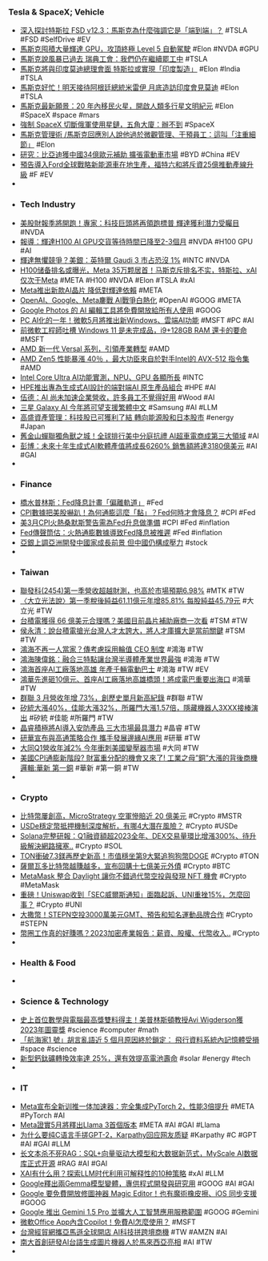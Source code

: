 ### Tesla & SpaceX; Vehicle
- [深入探討特斯拉 FSD v12.3：馬斯克為什麼強調它是「端到端」？](https://www.inside.com.tw/article/34720-what-is-tesla-fsd-v123-end-to-end) #TSLA #FSD #SelfDrive #EV
- [馬斯克囤積大量輝達 GPU，攻頂終極 Level 5 自動駕駛](https://technews.tw/2024/04/09/elon-musk-is-stocking-up-on-nvidia-gpus/) #Elon #NVDA #GPU
- [馬斯克說風暴已過去 瑞典工會：我們仍在繼續罷工中](https://news.cnyes.com/news/id/5520735) #TSLA
- [馬斯克將與印度莫迪總理會面 特斯拉或實現「印度製造」](https://tw.news.yahoo.com/馬斯克將與印度莫迪總理會面-特斯拉或實現-印度製造-072633465.html) #Elon #India #TSLA
- [馬斯克好忙！明天接待阿根廷總統米雷伊 月底造訪印度會見莫迪](https://money.udn.com/money/story/5599/7891958) #Elon #TSLA
- [馬斯克最新願景：20 年內移民火星，開啟人類多行星文明紀元](https://technews.tw/2024/04/11/elon-musk-to-mars/) #Elon #SpaceX #space #mars
- [強制 SpaceX 切斷俄軍使用星鏈，五角大廈：辦不到](https://technews.tw/2024/04/11/the-pentagon-cant-force-spacex-to-cut-the-starlink-service-from-the-russian-forces/) #SpaceX
- [馬斯克管理術 /馬斯克回應別人說他過於微觀管理、干預員工：這叫「注重細節」](https://www.techbang.com/posts/114384-musk-responds-to-excessive-interference-with-employees-its) #Elon
- [研究：比亞迪獲中國34億歐元補助 擴張電動車市場](https://news.cnyes.com/news/id/5520655) #BYD #China #EV
- [預告導入Ford全球戰略新能源車在地生產，福特六和將斥資25億推動產線升級](https://news.u-car.com.tw/news/article/78044) #F #EV
-
- ### Tech Industry
- [美股財報季將開跑！專家：科技巨頭將再領跑標普 輝達獲利潛力受矚目](https://news.cnyes.com/news/id/5521584) #NVDA
- [報導：輝達H100 AI GPU交貨等待時間已降至2-3個月](https://news.cnyes.com/news/id/5521665) #NVDA #H100 GPU #AI
- [輝達無懼競爭？美銀：英特爾 Gaudi 3 市占恐沒 1%](https://technews.tw/2024/04/11/nvidias-recent-slide-is-a-refreshing-noise/) #INTC #NVDA
- [H100储备排名或曝光，Meta 35万颗居首！马斯克斥排名不实，特斯拉、xAI仅次于Meta](https://m.zhidx.com/p/419959.html) #META #H100 #NVDA #Elon #TSLA #xAI
- [Meta推出新款AI晶片 降低對輝達依賴](https://news.cnyes.com/news/id/5520868) #META
- [OpenAI、Google、Meta鏖戰 AI戰爭白熱化](https://tw.news.yahoo.com/openai-google-meta鏖戰-ai戰爭白熱化-072329758.html) #OpenAI #GOOG #META
- [Google Photos 的 AI 編輯工具將免費開放給所有人使用](https://tw.news.yahoo.com/google-photos-enhanced-editing-tools-will-no-longer-require-a-subscription-101849601.html) #GOOG
- [PC AI化的一年！微軟5月將推出新Windows、雲端AI功能](https://news.cnyes.com/news/id/5520977) #MSFT #PC #AI
- [前微軟工程師吐槽 Windows 11 是未完成品，i9+128GB RAM 還卡的要命](https://www.kocpc.com.tw/archives/542339) #MSFT
- [AMD 新一代 Versal 系列，引領產業轉型](https://statementdog.com/news/5575) #AMD
- [AMD Zen5 性能暴漲 40％ ，最大功臣來自於對手Intel的 AVX-512 指令集](https://www.techbang.com/posts/114359-the-secret-to-the-40-increase-in-amd-zen5-performance-the) #AMD
- [Intel Core Ultra AI功能實測，NPU、GPU 各顯所長](https://www.techbang.com/posts/114320-intel-core-ultra-ai) #INTC
- [HPE推出專為生成式AI設計的端對端AI 原生產品組合](https://news.taiwannet.com.tw/c-1/126158/HPE推出專為生成式AI設計的端對端AI原生產品組合.html) #HPE #AI
- [伍德：AI 尚未加速企業營收，許多員工不覺得好用](https://finance.technews.tw/2024/04/11/cathie-wood-thinks-nvidia-has-more-to-prove/) #Wood #AI
- [三星 Galaxy AI 今年將可望支援繁體中文](https://m.eprice.com.tw/mobile/talk/4523/5808842/1) #Samsung #AI #LLM
- [高盛資產管理：科技股已可獲利了結 轉向能源股和日本股市](https://news.cnyes.com/news/id/5521629) #energy #Japan
- [舊金山蟬聯獨角獸之城！全球排行美中分庭抗禮 AI超車電商成第三大領域](https://news.cnyes.com/news/id/5521596) #AI
- [彭博：未來十年生成式AI軟體產值將成長6260% 銷售額將達3180億美元](https://news.cnyes.com/news/id/5521599) #AI #GAI
-
- ### Finance
- [橋水普林斯：Fed降息計畫「偏離軌道」](https://news.cnyes.com/news/id/5520706) #Fed
- [CPI數據把美股嚇趴！為何通膨這麼「黏」？Fed何時才會降息？](https://www.wealth.com.tw/articles/43350915-c969-40c9-8369-07f1dd696c45) #CPI #Fed
- [美3月CPI火熱桑默斯警告需為Fed升息做準備](https://news.cnyes.com/news/id/5520972) #CPI #Fed #inflation
- [Fed傳聲筒估：火熱通膨數​​據導致Fed降息被推遲](https://news.cnyes.com/news/id/5520969) #Fed #inflation
- [亞銀上調亞洲開發中國家成長前景 但中國仍構成壓力](https://news.cnyes.com/news/id/5521078) #stock
-
- ### Taiwan
- [聯發科(2454)第一季營收超越財測，也高於市場預期6.98%](https://uanalyze.com.tw/articles/237605033) #MTK #TW
- [〈大立光法說〉第一季稅後純益61.11億元年增85.81% 每股純益45.79元](https://news.cnyes.com/news/id/5521660) #大立光 #TW
- [台積電獲得 66 億美元合理嗎？美國目前晶片補助廠商一次看](https://technews.tw/2024/04/11/us-chips-act-funding/) #TSM #TW
- [侯永清：說台積電搶光台灣人才太誇大，將人才庫擴大是當前關鍵](https://finance.technews.tw/2024/04/11/it-is-an-exaggeration-to-say-that-tsmc-has-stolen-all-taiwanese-talents/) #TSM #TW
- [鴻海不再一人當家？傳考慮採用輪值 CEO 制度](https://finance.technews.tw/2024/04/11/hon-hai-is-no-longer-in-charge-of-the-business-alone/) #鴻海 #TW
- [鴻海陳偉銘：融合三特點讓台灣半導體產業世界最強](https://finance.technews.tw/2024/04/11/three-characteristics-make-taiwan-the-strongest-semiconductor-in-the-world/) #鴻海 #TW
- [鴻海首座AI工廠落地高雄 年產千輛電動巴士](https://money.udn.com/money/story/5612/7892616) #鴻海 #TW #EV
- [鴻華先進砸10億元、首座AI工廠落地高雄橋頭！將成電巴重要出海口](https://www.wealth.com.tw/articles/2a5efec6-3193-41c4-97e6-6e0f3395fe3e) #鴻華 #TW
- [群聯 3 月營收年增 73%，創歷史單月新高紀錄](https://finance.technews.tw/2024/04/10/phisons-revenue-in-march-hit-a-record-high-in-a-single-month/) #群聯 #TW
- [矽統大漲40%，佳能大漲32%，所羅門大漲1.57倍，隱藏機器人3XXX接棒演出](https://news.cnyes.com/news/id/5521732) #矽統 #佳能 #所羅門 #TW
- [晶睿積極將AI導入安防產品 三大市場最具潛力](https://news.cnyes.com/news/id/5521910) #晶睿 #TW
- [研華宣布與高通策略合作 攜手發展邊緣AI應用](https://news.cnyes.com/news/id/5520707) #研華 #TW
- [大同Q1營收年減2% 今年衝刺美國變壓器市場](https://news.cnyes.com/news/id/5520486) #大同 #TW
- [美國CPI通膨新階段? 財富重分配的機會又來了! 工業之母”銅”大漲的背後商機邏輯:華新 第一銅](https://news.cnyes.com/news/id/5521914) #華新 #第一銅 #TW
-
- ### Crypto
- [比特幣屢創高，MicroStrategy 空軍慘賠近 20 億美元](https://finance.technews.tw/2024/04/11/microstrategy-leads-crypto-sector-short-losses-with-2-bln-hit-since-march/) #Crypto #MSTR
- [USDe穩定幣抵押機制深度解析，有哪4大潛在風險？](https://www.blocktempo.com/what-potential-risks-in-stablecoin-usde/) #Crypto #USDe
- [Solana完整研報：Q1融資額超2023全年、DEX交易量環比增漲300%、待升級解決網路擁塞..](https://www.blocktempo.com/state-of-solana-q1-2024/) #Crypto #SOL
- [TON衝破7.3鎂再歷史新高！市值穩坐第9大緊追狗狗幣DOGE](https://www.blocktempo.com/ton-hits-another-all-time-high-of-7-point-3/) #Crypto #TON
- [薩爾瓦多比特幣越賺越多，宣布回購十七億美元外債](https://abmedia.io/el-salvador-announces-the-purchase-offer-for-external-debt) #Crypto #BTC
- [MetaMask 整合 Daylight 讓你不錯過代幣空投與發現 NFT 機會](https://abmedia.io/metamask-daylight-integration-eligible-airdrops) #Crypto #MetaMask
- [重磅！Uniswap收到「SEC威爾斯通知」面臨起訴、UNI重挫15%，怎麼回事？](https://www.blocktempo.com/uniswap-receives-sec-wells-notice/) #Crypto #UNI
- [大撒幣！STEPN空投3000萬美元GMT、預告和知名運動品牌合作](https://www.blocktempo.com/stepn-airdrops-100-million-gmt-tokens-to-users/) #Crypto #STEPN
- [幣圈工作真的好賺嗎？2023加密產業報告：薪資、股權、代幣收入..](https://www.blocktempo.com/2023-crypto-salary-report-salaries-equity-token-algorithms/) #Crypto
-
- ### Health & Food
-
- ### Science & Technology
- [史上首位數學與電腦最高獎雙料得主！美普林斯頓教授Avi Wigderson獲2023年圖靈獎](https://news.cnyes.com/news/id/5521018) #science #computer #math
- [「航海家1 號」胡言亂語近 5 個月原因終於鎖定： 飛行資料系統內記憶體受損](https://www.techbang.com/posts/114316-voyager-1-babbling-gibberish-for-almost-5-months-the-reason) #space #science
- [新型鈣鈦礦轉換效率達 25%，還有效提高電池壽命](https://technews.tw/2024/04/11/perovskite-cells/) #solar #energy #tech
-
- ### IT
- [Meta宣布全新训推一体加速器：完全集成PyTorch 2，性能3倍提升](https://www.jiqizhixin.com/articles/2024-04-11-4) #META #PyTorch #AI
- [Meta證實5月將釋出Llama 3首個版本](https://www.ithome.com.tw/news/162231) #META #AI #GAI #Llama
- [为什么要纯C语言手搓GPT-2，Karpathy回应网友质疑](https://www.jiqizhixin.com/articles/2024-04-11-5) #Karpathy #C #GPT #AI #GAI #LLM
- [长文本杀不死RAG：SQL+向量驱动大模型和大数据新范式，MyScale AI数据库正式开源](https://www.jiqizhixin.com/articles/2024-04-11-7) #RAG #AI #GAI
- [XAI有什么用？探索LLM时代利用可解释性的10种策略](https://www.jiqizhixin.com/articles/2024-04-11-3) #xAI #LLM
- [Google釋出兩Gemma模型變體，專供程式開發與研究用](https://www.ithome.com.tw/news/162234) #GOOG #AI #GAI
- [Google 要免費開放修圖神器 Magic Editor！也有魔術橡皮擦、iOS 同步支援](https://www.inside.com.tw/article/34718-google-ai-features-to-all-google-photo-users) #GOOG
- [Google 推出 Gemini 1.5 Pro 並擴大人工智慧應用服務範圍](https://www.cool3c.com/article/213663) #GOOG #Gemini
- [微軟Office App內含Copilot！免費AI怎麼使用？](https://www.gvm.com.tw/article/111713) #MSFT
- [台灣經貿網攜亞馬遜全球開店 AI科技拼跨境商機](https://tw.news.yahoo.com/台灣經貿網攜亞馬遜全球開店-ai科技拼跨境商機-095614595.html) #TW #AMZN #AI
- [南大首創研發AI台語生成圖片機器人於馬來西亞亮相](https://www.cna.com.tw/postwrite/chi/367741) #AI #TW
-